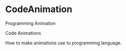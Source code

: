 # CodeAnimation
Programming Animation

Code Animations

How to make animations use to programming language.
